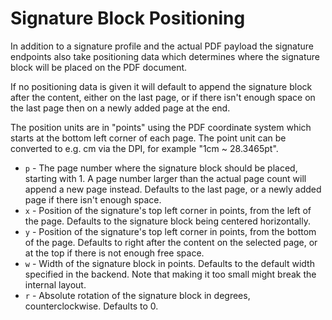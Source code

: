 # Signature Block Positioning

In addition to a signature profile and the actual PDF payload the signature
endpoints also take positioning data which determines where the signature block
will be placed on the PDF document.

If no positioning data is given it will default to append the signature block
after the content, either on the last page, or if there isn't enough space on
the last page then on a newly added page at the end.

The position units are in "points" using the PDF coordinate system which starts
at the bottom left corner of each page. The point unit can be converted to e.g.
cm via the DPI, for example "1cm ~ 28.3465pt".

* `p` - The page number where the signature block should be placed, starting
  with 1. A page number larger than the actual page count will append a new page
  instead. Defaults to the last page, or a newly added page if there isn't
  enough space.
* `x` - Position of the signature's top left corner in points, from the left of
  the page. Defaults to the signature block being centered horizontally.
* `y` - Position of the signature's top left corner in points, from the bottom
  of the page. Defaults to right after the content on the selected page, or at
  the top if there is not enough free space.
* `w` - Width of the signature block in points. Defaults to the default width
  specified in the backend. Note that making it too small might break the
  internal layout.
* `r` - Absolute rotation of the signature block in degrees, counterclockwise.
  Defaults to 0.
